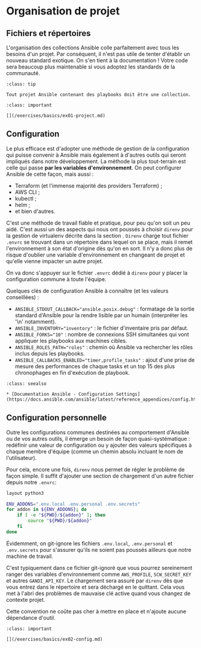 # Organisation de projet

## Fichiers et répertoires

L'organisation des collections Ansible colle parfaitement avec tous les besoins d'un projet.
Par conséquent, il n'est pas utile de tenter d'établir un nouveau standard exotique. On s'en tient à la 
documentation ! Votre code sera beaucoup plus maintenable si vous adoptez les standards de la communauté.

```{admonition} Perle de sagesse
:class: tip

Tout projet Ansible contenant des playbooks doit être une collection.
```

```{admonition} Mise en pratique
:class: important

[](/exercises/basics/ex01-project.md)
```

## Configuration

Le plus efficace est d'adopter une méthode de gestion de la configuration qui puisse convenir à Ansible mais également à d'autres
outils qui seront impliqués dans notre développement. La méthode la plus tout-terrain est celle qui passe **par les variables
d'environnement**. On peut configurer Ansible de cette façon, mais aussi :

* Terraform (et l'immense majorité des providers Terraform) ;
* AWS CLI ;
* kubectl ;
* helm ;
* et bien d'autres.

C'est une méthode de travail fiable et pratique, pour peu qu'on soit un peu aidé. C'est aussi un des aspects qui nous ont poussés à 
choisir `direnv` pour la gestion de virtualenv décrite dans la section [](install.md). `Direnv` charge tout fichier 
`.envrc` se trouvant dans un répertoire dans lequel on se place, mais il remet l'environnement à son état d'origine dès qu'on 
en sort. Il n'y a donc plus de risque d'oublier une variable d'environnement en changeant de projet et qu'elle vienne 
impacter un autre projet.

On va donc s'appuyer sur le fichier `.envrc` dédié à `direnv` pour y placer la configuration commune à toute l'équipe.

Quelques clés de configuration Ansible à connaître (et les valeurs conseillées) :

* `ANSIBLE_STDOUT_CALLBACK="ansible.posix.debug"` : formatage de la sortie standard d'Ansible pour 
la rendre lisible par un humain (interpréter les '\n' notamment).
* `ANSIBLE_INVENTORY="inventory"` : le fichier d'inventaire pris par défaut.
* `ANSIBLE_FORKS="10"` : nombre de connexions SSH simultanées qui vont appliquer les playbooks aux machines cibles.
* `ANSIBLE_ROLES_PATH="roles"` : chemin où Ansible va rechercher les rôles inclus depuis les playbooks.
* `ANSIBLE_CALLBACKS_ENABLED="timer,profile_tasks"` : ajout d'une prise de mesure des performances de chaque tasks et 
un top 15 des plus chronophages en fin d'exécution de playbook.

```{admonition} Approfondir
:class: seealso

* [Documentation Ansible - Configuration Settings](https://docs.ansible.com/ansible/latest/reference_appendices/config.html)
```

## Configuration personnelle

Outre les configurations communes destinées au comportement d'Ansible ou de vos autres outils, il émerge un besoin de façon
quasi-systématique : redéfinir une valeur de configuration ou y ajouter des valeurs spécifiques à chaque membre d'équipe 
(comme un chemin absolu incluant le nom de l'utilisateur).

Pour cela, encore une fois, `direnv` nous permet de régler le problème de façon simple. Il suffit d'ajouter une section de 
chargement d'un autre fichier depuis notre `.envrc`:

```bash
layout python3

ENV_ADDONS=".env.local .env.personal .env.secrets"
for addon in ${ENV_ADDONS}; do
    if [ -e "${PWD}/${addon}" ]; then
        source "${PWD}/${addon}"
    fi
done
```

Évidemment, on git-ignore les fichiers `.env.local`, `.env.personal` et `.env.secrets` pour s'assurer qu'ils ne 
soient pas poussés ailleurs que notre machine de travail.

C'est typiquement dans ce fichier git-ignoré que vous pourrez sereinement ranger des variables d'environnement comme `AWS_PROFILE`,
`SCW_SECRET_KEY` et autres `GANDI_API_KEY`. Le chargement sera assuré par `direnv` dès que vous entrez dans le répertoire 
et sera déchargé en le quittant. Cela vous met à l'abri des problèmes de mauvaise clé active quand vous changez de contexte projet.

Cette convention ne coûte pas cher à mettre en place et n'ajoute aucune dépendance d'outil.

```{admonition} Mise en pratique
:class: important

[](/exercises/basics/ex02-config.md)
```


